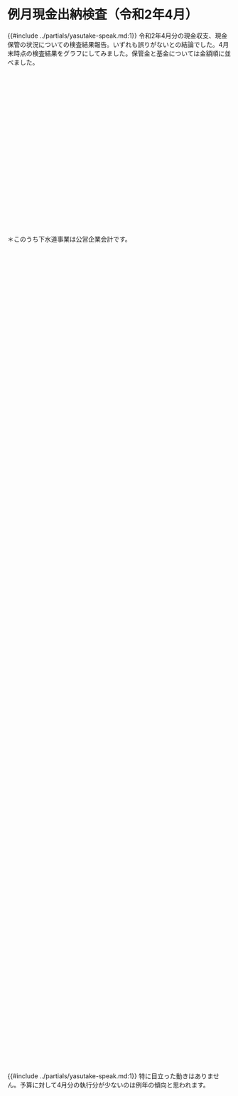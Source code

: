 # 例月現金出納検査（令和2年4月）

{{#include ../partials/yasutake-speak.md:1}} 令和2年4月分の現金収支、現金保管の状況についての検査結果報告。いずれも誤りがないとの結論でした。4月末時点の検査結果をグラフにしてみました。保管金と基金については金額順に並べました。

<div id="syushi" style="width:100%;height: 350px;"></div>
<script type="text/javascript">
  google.charts.load('current', {'packages':['bar']});
  google.charts.setOnLoadCallback(drawChart);
  function drawChart() {
    var data = google.visualization.arrayToDataTable([
      ['', '予算', '収入累計', '支出累計'],
      ['一般会計', 690.9, 17.96, 35.08],
      ['国保特会', 170.0, 1.605, 1.258],
      ['後期特会',  44.70,  3.408,  2.954],
      ['介護特会', 141.7, 0.028, 1.010],
      ['下水道', 0, 64.51, 31.74],
    ]);
    var options = {
      fontName: "UD デジタル 教科書体 N-R",
      fontSize: 18,
      chart: {
        title: '令和2年度4月分収支累計（令和2年4月末時点）',
        titleTextStyle: {
            fontName: "UD デジタル 教科書体 N-R",
            fontSize: 18
        },
      },
      vAxis: {
        format: '#.##億円',
        textStyle: {
          fontName: 'UD デジタル 教科書体 N-R',
          fontSize: 18,
        },
      },
      hAxis: {
        textStyle: {
          fontName: 'UD デジタル 教科書体 N-R',
          fontSize: 18,
        },
      },
      annotations: {
        textStyle: {
          fontName: 'UD デジタル 教科書体 N-R',
          fontSize: 18,
        },
      },
      chartArea:{top:30, height:'75%'}
    };
    var chart = new google.charts.Bar(document.getElementById('syushi'));
    chart.draw(data, google.charts.Bar.convertOptions(options));
  }
</script>

＊このうち下水道事業は公営企業会計です。


<div id="hokankin" style="width:100%;height: 350px;margin-top:100px;"></div>
<script type="text/javascript">
  google.charts.load('current', {'packages':['corechart']});
  google.charts.setOnLoadCallback(drawChart);
  function drawChart() {
    var data = google.visualization.arrayToDataTable([
      ['項目', '億円', { role: 'annotation' }],
      ['一般会計',    28.9,   28.9],
      ['下水道\n会計',   3.28,   3.28],
      ['歳入歳出外現金',   2.02,   2.02],
      ['国保特別会計', 1.35,   1.35],
      ['後期特別会計', 0.953, 0.953],
      ['土地開発基金',   0.700,   0.700],
      ['介護特別会計', 0.518,   0.518],
    ]);
    var options = {
      fontName: "UD デジタル 教科書体 N-R",
      legend: {
        position: 'in',
        alignment: 'end',
        maxLines: 3,
        textStyle: {
          fontSize: 16
        },
      },
      title: '保管金（すべて普通預金・令和2年4月末時点）',
      titleTextStyle: {
          fontSize: 18
      },
      series: {
        0: {
            annotations: {
              textStyle: {
                color: 'black',
                fontName: 'UD デジタル 教科書体 N-R',
                fontSize: 18,
              },
            },
        }
      },
      vAxis: {
        format: '#.##億円',
        textStyle: {
          fontName: 'UD デジタル 教科書体 N-R',
          fontSize: 18,
        },
      },
      chartArea:{top:30,height:'75%'}
    };
    var chart = new google.visualization.ColumnChart(document.getElementById('hokankin'));
    chart.draw(data, options);
  }
</script>


<div id="kikin" style="width:100%;height: 600px;margin-top:100px;"></div>
<script type="text/javascript">
  google.charts.load('current', {'packages':['corechart']});
  google.charts.setOnLoadCallback(drawChart);
  function drawChart() {
    var data = google.visualization.arrayToDataTable([
      ['項目', '普通預金', '自由金利型（大口）定期', '地方債・社債', 'total', { role: 'annotation' }],
      ['都市計画事業基金',            40.9,  5.00, 0.500,    0.150, 47.4],
      ['財政調整基金',               29.0,    0,      0,   0, 29.0],
      ['公共施設整備基金',            17.2, 3.00,  0.400,   0, 20.6],
      ['下水道事業基金',               11.1,   5.00,   0,    0, 16.07],
      ['介護給付費等準備基金',         8.37,  3.00,    0,     0, 11.4],
      ['職員退職手当基金',            3.40, 3.00,  0.100,   0, 6.50],
      ['国民健康保険事業運営基金',     2.32,  1.70, 0,        0, 4.02],
      ['ごみ減量・リサイクル推進基金',  1.47,  2.00, 0,       0, 3.47],
    ]);
    var options = {
      fontName: "UD デジタル 教科書体 N-R",
      legend: {
        position: 'in',
        alignment: 'end',
        textStyle: {
          fontSize: 13
        }
      },
      title: '基金残高・金額順（億円）[続きあり]',
      titleTextStyle: {
          fontSize: 18
      },
      pieSliceText: "value",
      chartArea:{top:30,height:'75%'},
      isStacked: true,
      hAxis: {
        slantedTextAngle: 60,
        maxTextLines: 3,
        textStyle: {
          fontSize: 11
        }
      },
      annotations: {
        textStyle: {fontSize: 10 },
      },
      series: {
        3: {
            annotations: {
              format: '#.##億円',
              textStyle: {
                color: 'black',
                fontName: 'UD デジタル 教科書体 N-R',
                fontSize: 14,
              },
            },
            color: "white",
            visibleInLegend: false
        }
      },
      vAxis: {
        viewWindow: {
          min: 0,
          max: 55
        },
        format: '#.##億円',
        textStyle: {
          fontName: 'UD デジタル 教科書体 N-R',
          fontSize: 18,
        },
      },
      hAxis: {
        textStyle: {
          color: 'black',
          fontName: 'UD デジタル 教科書体 N-R',
          fontSize: 11,
        },
      },
    };
    var chart = new google.visualization.ColumnChart(document.getElementById('kikin'));
    chart.draw(data, options);
  }
</script>


<div id="kikin2" style="width:100%;height: 600px;margin-top:100px;"></div>
<script type="text/javascript">
  google.charts.load('current', {'packages':['corechart']});
  google.charts.setOnLoadCallback(drawChart);
  function drawChart() {
    var data = google.visualization.arrayToDataTable([
      ['項目', '普通預金', '自由金利型（大口）定期', '地方債', 'total', { role: 'annotation' }],
      ['国際平和友好交流基金',        0.443, 0.600, 0,       0, 1.04],
      ['緑化基金',                   0.185, 0.700, 0,       0, 0.885],
      ['健康福祉基金',                 0.204,   0.400, 0,    0, 0.604],
      ['東京オリパラ子ども夢・未来基金', 0.528,   0,   0,    0,  0.528],
      ['育英基金',                    0.0724, 0.300, 0,      0, 0.372],
      ['職員研修基金',                0.128,  0.200, 0,      0, 0.328],
      ['文化振興基金',               0.124, 0.100, 0,       0, 0.224],
      ['減債基金',                    0.0480,   0,    0,     0, 0.0480],
      ['森林環境譲与税基金',            0,   0,   0,    0,  0],
    ]);
    var options = {
      fontName: "UD デジタル 教科書体 N-R",
      legend: {
        position: 'in',
        alignment: 'end',
        textStyle: {
          fontSize: 13
        }
      },
      title: '基金残高・金額順（億円）[続き]',
      titleTextStyle: {
          fontSize: 18
      },
      pieSliceText: "value",
      chartArea:{top:30,height:'75%'},
      isStacked: true,
      hAxis: {
        slantedTextAngle: 60,
        maxTextLines: 3,
        textStyle: {
          fontSize: 11
        }
      },
      annotations: {
        textStyle: {fontSize: 10 },
      },
      series: {
        3: {
            annotations: {
              format: '#.##億円',
              textStyle: {
                color: 'black',
                fontName: 'UD デジタル 教科書体 N-R',
                fontSize: 14,
              },
            },
            color: "white",
            visibleInLegend: false
        }
      },
      vAxis: {
        viewWindow: {
          min: 0,
          max: 1.2
        },
        format: '#.##億円',
        textStyle: {
          fontName: 'UD デジタル 教科書体 N-R',
          fontSize: 18,
        },
      },
      hAxis: {
        textStyle: {
          color: 'black',
          fontName: 'UD デジタル 教科書体 N-R',
          fontSize: 11,
        },
      },
    };
    var chart = new google.visualization.ColumnChart(document.getElementById('kikin2'));
    chart.draw(data, options);
  }
</script>


{{#include ../partials/yasutake-speak.md:1}} 特に目立った動きはありません。予算に対して4月分の執行分が少ないのは例年の傾向と思われます。